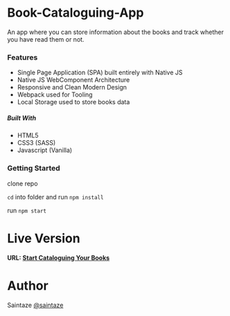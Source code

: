 # Book-Cataloguing-App
An app where you can store information about the books and track whether you have read them or not.

### Features
+ Single Page Application (SPA) built entirely with Native JS
+ Native JS WebComponent Architecture
+ Responsive and Clean Modern Design
+ Webpack used for Tooling
+ Local Storage used to store books data

##### Built With
+ HTML5
+ CSS3 (SASS)
+ Javascript (Vanilla)


### Getting Started
clone repo

`cd` into folder and run `npm install`

run `npm start`

# Live Version
#### URL: [Start Cataloguing Your Books](https://books.ayezahmed.now.sh/)

# Author
Saintaze [@saintaze](https://github.com/saintaze/)



